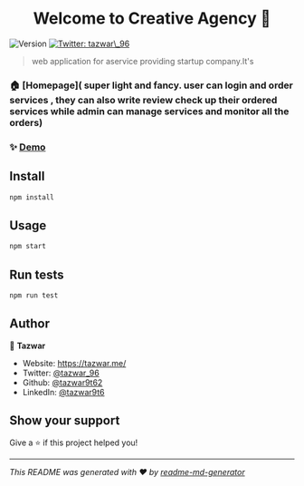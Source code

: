 <h1 align="center">Welcome to Creative Agency 👋</h1>
<p>
  <img alt="Version" src="https://img.shields.io/badge/version-1.0-blue.svg?cacheSeconds=2592000" />
  <a href="https://twitter.com/tazwar\_96" target="_blank">
    <img alt="Twitter: tazwar\_96" src="https://img.shields.io/twitter/follow/tazwar\_96.svg?style=social" />
  </a>
</p>

> web application for aservice providing startup company.It's

### 🏠 [Homepage]( super light and fancy. user can login and order services , they can also write review check up their ordered services while admin can manage services and monitor all the orders)

### ✨ [Demo](https://creative-agency-e5670.web.app/)

## Install

```sh
npm install
```

## Usage

```sh
npm start
```

## Run tests

```sh
npm run test
```

## Author

👤 **Tazwar**

- Website: https://tazwar.me/
- Twitter: [@tazwar_96](https://twitter.com/tazwar_96)
- Github: [@tazwar9t62](https://github.com/tazwar9t62)
- LinkedIn: [@tazwar9t6](https://linkedin.com/in/tazwar9t6)

## Show your support

Give a ⭐️ if this project helped you!

---

_This README was generated with ❤️ by [readme-md-generator](https://github.com/kefranabg/readme-md-generator)_
